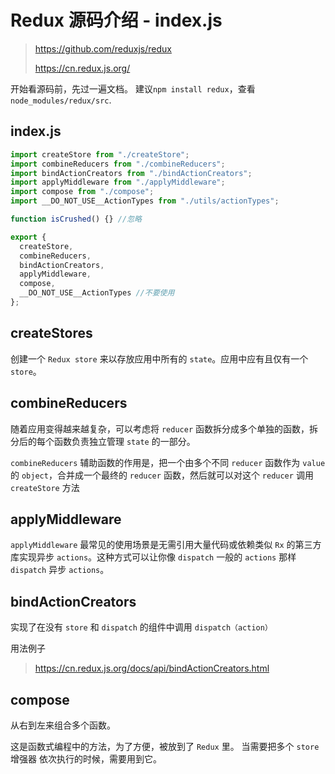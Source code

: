 # Redux 源码介绍 - index.js

> <https://github.com/reduxjs/redux>
>
> <https://cn.redux.js.org/>

开始看源码前，先过一遍文档。 建议`npm install redux`，查看`node_modules/redux/src`.

## index.js

```js
import createStore from "./createStore";
import combineReducers from "./combineReducers";
import bindActionCreators from "./bindActionCreators";
import applyMiddleware from "./applyMiddleware";
import compose from "./compose";
import __DO_NOT_USE__ActionTypes from "./utils/actionTypes";

function isCrushed() {} //忽略

export {
  createStore,
  combineReducers,
  bindActionCreators,
  applyMiddleware,
  compose,
  __DO_NOT_USE__ActionTypes //不要使用
};
```

## createStores

创建一个 `Redux store` 来以存放应用中所有的 `state`。应用中应有且仅有一个 `store`。

## combineReducers

随着应用变得越来越复杂，可以考虑将 `reducer` 函数拆分成多个单独的函数，拆分后的每个函数负责独立管理 `state` 的一部分。

`combineReducers` 辅助函数的作用是，把一个由多个不同 `reducer` 函数作为 `value` 的 `object`，合并成一个最终的 `reducer` 函数，然后就可以对这个 `reducer` 调用 `createStore` 方法

## applyMiddleware

`applyMiddleware` 最常见的使用场景是无需引用大量代码或依赖类似 `Rx` 的第三方库实现异步 `actions`。这种方式可以让你像 `dispatch` 一般的 `actions` 那样 `dispatch` 异步 `actions`。

## bindActionCreators

实现了在没有 `store` 和 `dispatch` 的组件中调用 `dispatch（action）`

用法例子

> <https://cn.redux.js.org/docs/api/bindActionCreators.html>

## compose

从右到左来组合多个函数。

这是函数式编程中的方法，为了方便，被放到了 `Redux` 里。
当需要把多个 `store` 增强器 依次执行的时候，需要用到它。
